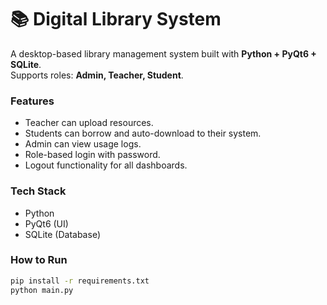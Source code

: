 # 📚 Digital Library System

A desktop-based library management system built with **Python + PyQt6 + SQLite**.  
Supports roles: **Admin, Teacher, Student**.

### Features
- Teacher can upload resources.
- Students can borrow and auto-download to their system.
- Admin can view usage logs.
- Role-based login with password.
- Logout functionality for all dashboards.

### Tech Stack
- Python
- PyQt6 (UI)
- SQLite (Database)

### How to Run
```bash
pip install -r requirements.txt
python main.py
